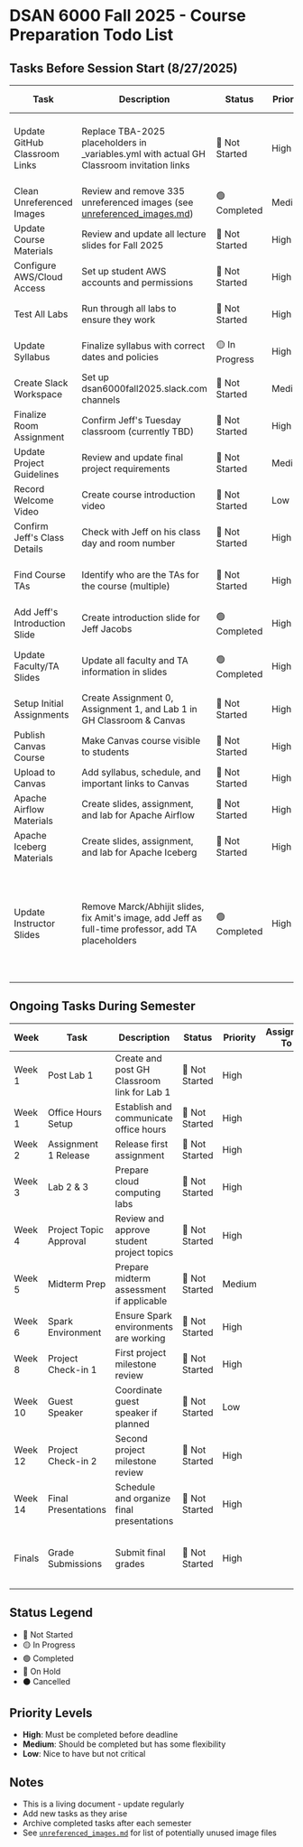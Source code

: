 # DSAN 6000 Fall 2025 - Course Preparation Todo List

## Tasks Before Session Start (8/27/2025)

| Task | Description | Status | Priority | Assigned To | Due Date | Completed Date | Notes |
|------|-------------|---------|-----------|-------------|----------|----------------|-------|
| Update GitHub Classroom Links | Replace TBA-2025 placeholders in _variables.yml with actual GH Classroom invitation links | 🔴 Not Started | High | | 8/20/2025 | | Need to create assignments in GH Classroom first |
| Clean Unreferenced Images | Review and remove 335 unreferenced images (see [unreferenced_images.md](unreferenced_images.md)) | 🟢 Completed | Medium | Amit | 8/15/2025 | 8/09/2025 | Deleted todo/to-be-deleted folder |
| Update Course Materials | Review and update all lecture slides for Fall 2025 | 🔴 Not Started | High | | 8/20/2025 | | Focus on new technologies and tools |
| Configure AWS/Cloud Access | Set up student AWS accounts and permissions | 🔴 Not Started | High | Amit | 8/25/2025 | | Coordinate with IT |
| Test All Labs | Run through all labs to ensure they work | 🔴 Not Started | High | | 8/22/2025 | | Especially cloud-based labs |
| Update Syllabus | Finalize syllabus with correct dates and policies | 🟡 In Progress | High | | 8/15/2025 | | Schedule already updated |
| Create Slack Workspace | Set up dsan6000fall2025.slack.com channels | 🔴 Not Started | Medium | | 8/20/2025 | | |
| Finalize Room Assignment | Confirm Jeff's Tuesday classroom (currently TBD) | 🔴 Not Started | High | Jeff | 8/10/2025 | | Contact registrar |
| Update Project Guidelines | Review and update final project requirements | 🔴 Not Started | Medium | | 8/20/2025 | | |
| Record Welcome Video | Create course introduction video | 🔴 Not Started | Low | | 8/25/2025 | | Optional but recommended |
| Confirm Jeff's Class Details | Check with Jeff on his class day and room number | 🔴 Not Started | High | Jeff | 8/05/2025 | | Currently shows Tuesday TBD |
| Find Course TAs | Identify who are the TAs for the course (multiple) | 🔴 Not Started | High | | 8/10/2025 | | Need to update in slides once confirmed |
| Add Jeff's Introduction Slide | Create introduction slide for Jeff Jacobs | 🟢 Completed | High | Jeff | 8/15/2025 | 8/09/2025 | Added to 01-slides.qmd |
| Update Faculty/TA Slides | Update all faculty and TA information in slides | 🟢 Completed | High | | 8/15/2025 | 8/09/2025 | Updated with current faculty and TA placeholders |
| Setup Initial Assignments | Create Assignment 0, Assignment 1, and Lab 1 in GH Classroom & Canvas | 🔴 Not Started | High | | 8/20/2025 | | |
| Publish Canvas Course | Make Canvas course visible to students | 🔴 Not Started | High | | 8/25/2025 | | After all content is ready |
| Upload to Canvas | Add syllabus, schedule, and important links to Canvas | 🔴 Not Started | High | | 8/25/2025 | | |
| Apache Airflow Materials | Create slides, assignment, and lab for Apache Airflow | 🔴 Not Started | High | Jeff | 8/20/2025 | | Week 10 content |
| Apache Iceberg Materials | Create slides, assignment, and lab for Apache Iceberg | 🔴 Not Started | High | Amit | 8/20/2025 | | Week 9 content |
| Update Instructor Slides | Remove Marck/Abhijit slides, fix Amit's image, add Jeff as full-time professor, add TA placeholders | 🟢 Completed | High | | 8/09/2025 | 8/09/2025 | Completed - removed outdated slides, fixed broken image link, added Jeff Jacobs and TA placeholder slides |

## Ongoing Tasks During Semester

| Week | Task | Description | Status | Priority | Assigned To | Notes |
|------|------|-------------|---------|-----------|-------------|-------|
| Week 1 | Post Lab 1 | Create and post GH Classroom link for Lab 1 | 🔴 Not Started | High | | |
| Week 1 | Office Hours Setup | Establish and communicate office hours | 🔴 Not Started | High | | |
| Week 2 | Assignment 1 Release | Release first assignment | 🔴 Not Started | High | | |
| Week 3 | Lab 2 & 3 | Prepare cloud computing labs | 🔴 Not Started | High | | |
| Week 4 | Project Topic Approval | Review and approve student project topics | 🔴 Not Started | High | | |
| Week 5 | Midterm Prep | Prepare midterm assessment if applicable | 🔴 Not Started | Medium | | |
| Week 6 | Spark Environment | Ensure Spark environments are working | 🔴 Not Started | High | | |
| Week 8 | Project Check-in 1 | First project milestone review | 🔴 Not Started | High | | |
| Week 10 | Guest Speaker | Coordinate guest speaker if planned | 🔴 Not Started | Low | | Optional |
| Week 12 | Project Check-in 2 | Second project milestone review | 🔴 Not Started | High | | |
| Week 14 | Final Presentations | Schedule and organize final presentations | 🔴 Not Started | High | | |
| Finals | Grade Submissions | Submit final grades | 🔴 Not Started | High | | Due 12/22 for graduating, 12/29 for others |

## Status Legend
- 🔴 Not Started
- 🟡 In Progress  
- 🟢 Completed
- 🔵 On Hold
- ⚫ Cancelled

## Priority Levels
- **High**: Must be completed before deadline
- **Medium**: Should be completed but has some flexibility
- **Low**: Nice to have but not critical

## Notes
- This is a living document - update regularly
- Add new tasks as they arise
- Archive completed tasks after each semester
- See [`unreferenced_images.md`](unreferenced_images.md) for list of potentially unused image files